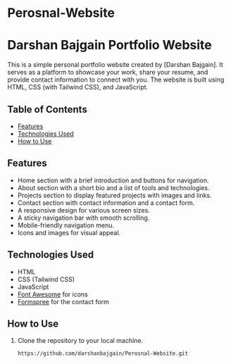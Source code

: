 # Perosnal-Website
# Darshan Bajgain Portfolio Website

This is a simple personal portfolio website created by [Darshan Bajgain]. It serves as a platform to showcase your work, share your resume, 
and provide contact information to connect with you. The website is built using HTML, CSS (with Tailwind CSS), and JavaScript.

## Table of Contents

- [Features](#features)
- [Technologies Used](#technologies-used)
- [How to Use](#how-to-use)

## Features

- Home section with a brief introduction and buttons for navigation.
- About section with a short bio and a list of tools and technologies.
- Projects section to display featured projects with images and links.
- Contact section with contact information and a contact form.
- A responsive design for various screen sizes.
- A sticky navigation bar with smooth scrolling.
- Mobile-friendly navigation menu.
- Icons and images for visual appeal.

## Technologies Used

- HTML
- CSS (Tailwind CSS)
- JavaScript
- [Font Awesome](https://fontawesome.com/) for icons
- [Formspree](https://formspree.io/) for the contact form

## How to Use

1. Clone the repository to your local machine.

   ```bash
   https://github.com/darshanbajgain/Perosnal-Website.git
